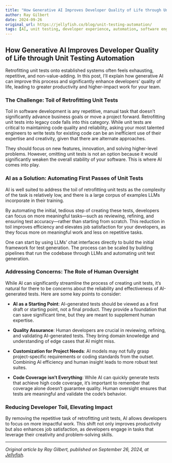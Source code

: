 ```yaml
---
title: "How Generative AI Improves Developer Quality of Life through Unit Testing Automation"
author: Ray Gilbert
date: 2024-09-26
original_url: https://jellyfish.co/blog/unit-testing-automation/
tags: [AI, unit testing, developer experience, automation, software engineering]
---
```


## How Generative AI Improves Developer Quality of Life through Unit Testing Automation

Retrofitting unit tests onto established systems often feels exhausting, repetitive, and non-value-adding. In this post, I’ll explain how generative AI can improve this process and significantly enhance developers’ quality of life, leading to greater productivity and higher-impact work for your team.

### The Challenge: Toil of Retrofitting Unit Tests

Toil in software development is any repetitive, manual task that doesn’t significantly advance business goals or move a project forward. Retrofitting unit tests into legacy code falls into this category. While unit tests are critical to maintaining code quality and reliability, asking your most talented engineers to write tests for existing code can be an inefficient use of their expertise and creativity, given that there are alternate approaches.

They should focus on new features, innovation, and solving higher-level problems. However, omitting unit tests is not an option because it would significantly weaken the overall stability of your software. This is where AI comes into play.

### AI as a Solution: Automating First Passes of Unit Tests

AI is well suited to address the toil of retrofitting unit tests as the complexity of the task is relatively low, and there is a large corpus of examples LLMs incorporate in their training.

By automating the initial, tedious step of creating these tests, developers can focus on more meaningful tasks—such as reviewing, refining, and ensuring test accuracy—rather than starting from scratch. This reduction in toil improves efficiency and elevates job satisfaction for your developers, as they focus more on meaningful work and less on repetitive tasks.

One can start by using LLMs’ chat interfaces directly to build the initial framework for test generation. The process can be scaled by building pipelines that run the codebase through LLMs and automating unit test generation.

### Addressing Concerns: The Role of Human Oversight

While AI can significantly streamline the process of creating unit tests, it’s natural for there to be concerns about the reliability and effectiveness of AI-generated tests. Here are some key points to consider:

- **AI as a Starting Point**: AI-generated tests should be viewed as a first draft or starting point, not a final product. They provide a foundation that can save significant time, but they are meant to supplement human expertise.

- **Quality Assurance**: Human developers are crucial in reviewing, refining, and validating AI-generated tests. They bring domain knowledge and understanding of edge cases that AI might miss.

- **Customization for Project Needs**: AI models may not fully grasp project-specific requirements or coding standards from the outset. Combining AI efficiency and human insight leads to more robust test suites.

- **Code Coverage isn’t Everything**: While AI can quickly generate tests that achieve high code coverage, it’s important to remember that coverage alone doesn’t guarantee quality. Human oversight ensures that tests are meaningful and validate the code’s behavior.

### Reducing Developer Toil, Elevating Impact

By removing the repetitive task of retrofitting unit tests, AI allows developers to focus on more impactful work. This shift not only improves productivity but also enhances job satisfaction, as developers engage in tasks that leverage their creativity and problem-solving skills.

---

*Original article by Ray Gilbert, published on September 26, 2024, at [Jellyfish](https://jellyfish.co/blog/unit-testing-automation/).*

